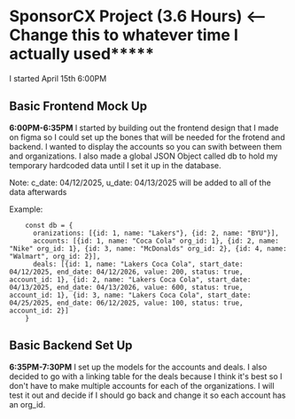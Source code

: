 # SponsorCX Project (3.6 Hours) <-- Change this to whatever time I actually used*****

I started April 15th 6:00PM

## Basic Frontend Mock Up

**6:00PM-6:35PM**
I started by building out the frontend design that I made on figma so I could set up the bones that will be needed for the frotend and backend. I wanted to display the accounts so you can swith between them and organizations. I also made a global JSON Object called db to hold my temporary hardcoded data until I set it up in the database.

Note: c_date: 04/12/2025, u_date: 04/13/2025 will be added to all of the data afterwards

Example:
```
    const db = {
      oranizations: [{id: 1, name: "Lakers"}, {id: 2, name: "BYU"}],
      accounts: [{id: 1, name: "Coca Cola" org_id: 1}, {id: 2, name: "Nike" org_id: 1}, {id: 3, name: "McDonalds" org_id: 2}, {id: 4, name: "Walmart", org_id: 2}],
      deals: [{id: 1, name: "Lakers Coca Cola", start_date: 04/12/2025, end_date: 04/12/2026, value: 200, status: true, account_id: 1}, {id: 2, name: "Lakers Coca Cola", start_date: 04/13/2025, end_date: 04/13/2026, value: 600, status: true, account_id: 1}, {id: 3, name: "Lakers Coca Cola", start_date: 04/25/2025, end_date: 06/12/2025, value: 100, status: true, account_id: 2}]
    }
```

## Basic Backend Set Up

**6:35PM-7:30PM**
I set up the models for the accounts and deals. I also decided to go with a linking table for the deals because I think it's best so I don't have to make multiple accounts for each of the organizations. I will test it out and decide if I should go back and change it so each account has an org_id.